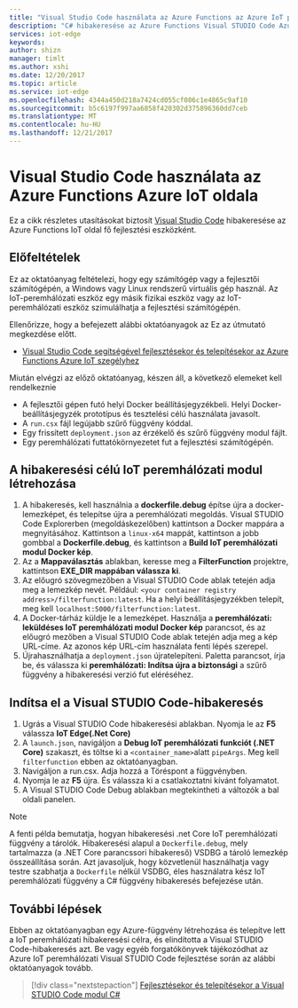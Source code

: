 ```yaml
---
title: "Visual Studio Code használata az Azure Functions az Azure IoT peremhálózati |} Microsoft Docs"
description: "C# hibakeresése az Azure Functions Visual STUDIO Code Azure IoT oldala"
services: iot-edge
keywords: 
author: shizn
manager: timlt
ms.author: xshi
ms.date: 12/20/2017
ms.topic: article
ms.service: iot-edge
ms.openlocfilehash: 4344a450d218a7424cd055cf086c1e4865c9af10
ms.sourcegitcommit: b5c6197f997aa6858f420302d375896360dd7ceb
ms.translationtype: MT
ms.contentlocale: hu-HU
ms.lasthandoff: 12/21/2017
---
```

# <a name="use-visual-studio-code-to-debug-azure-functions-with-azure-iot-edge"></a>Visual Studio Code használata az Azure Functions Azure IoT oldala

Ez a cikk részletes utasításokat biztosít [Visual Studio Code](https://code.visualstudio.com/) hibakeresése az Azure Functions IoT oldal fő fejlesztési eszközként.

## <a name="prerequisites"></a>Előfeltételek
Ez az oktatóanyag feltételezi, hogy egy számítógép vagy a fejlesztői számítógépén, a Windows vagy Linux rendszerű virtuális gép használ. Az IoT-peremhálózati eszköz egy másik fizikai eszköz vagy az IoT-peremhálózati eszköz szimulálhatja a fejlesztési számítógépén.

Ellenőrizze, hogy a befejezett alábbi oktatóanyagok az Ez az útmutató megkezdése előtt.
- [Visual Studio Code segítségével fejlesztésekor és telepítésekor az Azure Functions Azure IoT szegélyhez](how-to-vscode-develop-azure-function.md)

Miután elvégzi az előző oktatóanyag, készen áll, a következő elemeket kell rendelkeznie
- A fejlesztői gépen futó helyi Docker beállításjegyzékbeli. Helyi Docker-beállításjegyzék prototípus és tesztelési célú használata javasolt.
- A `run.csx` fájl legújabb szűrő függvény kóddal.
- Egy frissített `deployment.json` az érzékelő és szűrő függvény modul fájlt.
- Egy peremhálózati futtatókörnyezetet fut a fejlesztési számítógépén.

## <a name="build-your-iot-edge-module-for-debugging-purpose"></a>A hibakeresési célú IoT peremhálózati modul létrehozása
1. A hibakeresés, kell használnia a **dockerfile.debug** építse újra a docker-lemezképet, és telepítse újra a peremhálózati megoldás. Visual STUDIO Code Explorerben (megoldáskezelőben) kattintson a Docker mappára a megnyitásához. Kattintson a `linux-x64` mappát, kattintson a jobb gombbal a **Dockerfile.debug**, és kattintson a **Build IoT peremhálózati modul Docker kép**.
3. Az a **Mappaválasztás** ablakban, keresse meg a **FilterFunction** projektre, kattintson **EXE_DIR mappában válassza ki**.
4. Az előugró szövegmezőben a Visual STUDIO Code ablak tetején adja meg a lemezkép nevét. Például: `<your container registry address>/filterfunction:latest`. Ha a helyi beállításjegyzékben telepít, meg kell `localhost:5000/filterfunction:latest`.
5. A Docker-tárház küldje le a lemezképet. Használja a **peremhálózati: leküldéses IoT peremhálózati modul Docker kép** parancsot, és az előugró mezőben a Visual STUDIO Code ablak tetején adja meg a kép URL-címe. Az azonos kép URL-cím használata fenti lépés szerepel.
6. Újrahasználhatja a `deployment.json` újratelepíteni. Paletta parancsot, írja be, és válassza ki **peremhálózati: Indítsa újra a biztonsági** a szűrő függvény a hibakeresési verzió fut eléréséhez.

## <a name="start-debugging-in-vs-code"></a>Indítsa el a Visual STUDIO Code-hibakeresés
1. Ugrás a Visual STUDIO Code hibakeresési ablakban. Nyomja le az **F5** válassza **IoT Edge(.Net Core)**
2. A `launch.json`, navigáljon a **Debug IoT peremhálózati funkciót (.NET Core)** szakaszt, és töltse ki a `<container_name>`alatt `pipeArgs`. Meg kell `filterfunction` ebben az oktatóanyagban.
3. Navigáljon a run.csx. Adja hozzá a Töréspont a függvényben.
4. Nyomja le az **F5** újra. És válassza ki a csatlakoztatni kívánt folyamatot.
5. A Visual STUDIO Code Debug ablakban megtekintheti a változók a bal oldali panelen. 

> [!NOTE]
> A fenti példa bemutatja, hogyan hibakeresési .net Core IoT peremhálózati függvény a tárolók. Hibakeresési alapul a `Dockerfile.debug`, mely tartalmazza (a .NET Core parancssori hibakereső) VSDBG a tároló lemezkép összeállítása során. Azt javasoljuk, hogy közvetlenül használhatja vagy testre szabhatja a `Dockerfile` nélkül VSDBG, éles használatra kész IoT peremhálózati függvény a C# függvény hibakeresés befejezése után.

## <a name="next-steps"></a>További lépések

Ebben az oktatóanyagban egy Azure-függvény létrehozása és telepítve lett a IoT peremhálózati hibakeresési célra, és elindította a Visual STUDIO Code-hibakeresés azt. Be vagy egyéb forgatókönyvek tájékozódhat az Azure IoT peremhálózati Visual STUDIO Code fejlesztése során az alábbi oktatóanyagok tovább. 

> [!div class="nextstepaction"]
> [Fejlesztésekor és telepítésekor a Visual STUDIO Code modul C#](how-to-vscode-develop-csharp-module.md)

